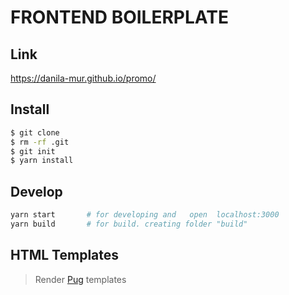# FRONTEND BOILERPLATE

## Link
https://danila-mur.github.io/promo/

## Install
```sh
$ git clone 
$ rm -rf .git
$ git init
$ yarn install
```

## Develop
```sh
yarn start       # for developing and   open  localhost:3000
yarn build       # for build. creating folder "build"
```

## HTML Templates 

> Render [Pug](https://pugjs.org/api/getting-started.html) templates
